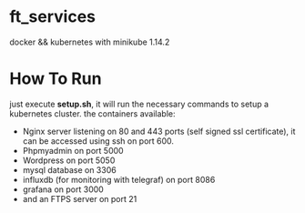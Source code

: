 # ft_services
docker &amp;&amp; kubernetes with minikube 1.14.2

# How To Run
just execute **setup.sh**, it will run the necessary commands to setup a kubernetes cluster.
the containers available:

 - Nginx server listening on 80 and 443 ports (self signed ssl certificate), it can be accessed using ssh on port 600.
 - Phpmyadmin on port 5000
 - Wordpress on port 5050
 - mysql database on 3306
 - influxdb (for monitoring with telegraf) on port 8086
 - grafana on port 3000
 - and an FTPS server on port 21 
 
